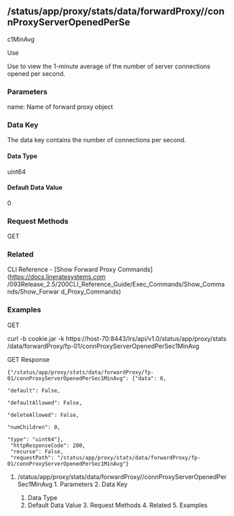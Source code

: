 ## /status/app/proxy/stats/data/forwardProxy/<name>/connProxyServerOpenedPerSe
c1MinAvg

Use

Use to view the 1-minute average of the number of server connections opened
per second.

### Parameters

name: Name of forward proxy object

### Data Key

The data key contains the number of connections per second.

#### Data Type

uint64

#### Default Data Value

0

### Request Methods

GET

### Related

CLI Reference - [Show Forward Proxy Commands](https://docs.lineratesystems.com
/093Release_2.5/200CLI_Reference_Guide/Exec_Commands/Show_Commands/Show_Forwar
d_Proxy_Commands)

### Examples

GET

curl -b cookie.jar -k https://host-70:8443/lrs/api/v1.0/status/app/proxy/stats
/data/forwardProxy/fp-01/connProxyServerOpenedPerSec1MinAvg

GET Response

    
    {"/status/app/proxy/stats/data/forwardProxy/fp-01/connProxyServerOpenedPerSec1MinAvg": {"data": 0,
                                                                                             "default": False,
                                                                                             "defaultAllowed": False,
                                                                                             "deleteAllowed": False,
                                                                                             "numChildren": 0,
                                                                                             "type": "uint64"},
     "httpResponseCode": 200,
     "recurse": False,
     "requestPath": "/status/app/proxy/stats/data/forwardProxy/fp-01/connProxyServerOpenedPerSec1MinAvg"}
    

  1. /status/app/proxy/stats/data/forwardProxy/<name>/connProxyServerOpenedPerSec1MinAvg
    1. Parameters
    2. Data Key
      1. Data Type
      2. Default Data Value
    3. Request Methods
    4. Related
    5. Examples

